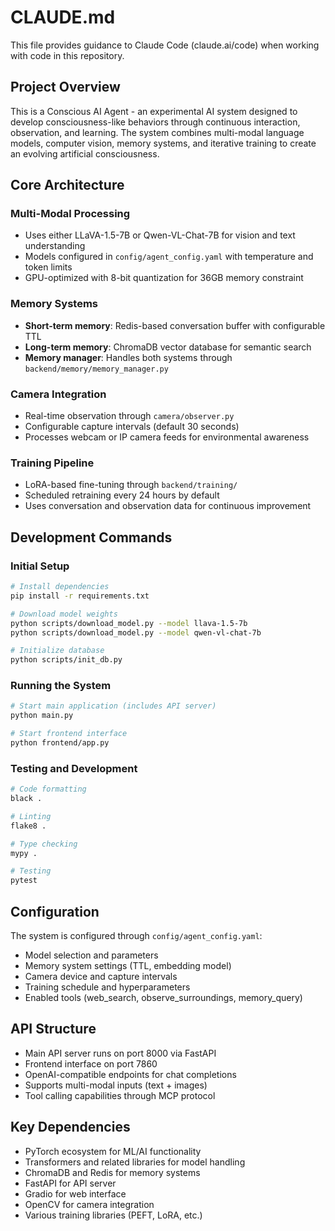 # CLAUDE.md

This file provides guidance to Claude Code (claude.ai/code) when working with code in this repository.

## Project Overview

This is a Conscious AI Agent - an experimental AI system designed to develop consciousness-like behaviors through continuous interaction, observation, and learning. The system combines multi-modal language models, computer vision, memory systems, and iterative training to create an evolving artificial consciousness.

## Core Architecture

### Multi-Modal Processing
- Uses either LLaVA-1.5-7B or Qwen-VL-Chat-7B for vision and text understanding
- Models configured in `config/agent_config.yaml` with temperature and token limits
- GPU-optimized with 8-bit quantization for 36GB memory constraint

### Memory Systems
- **Short-term memory**: Redis-based conversation buffer with configurable TTL
- **Long-term memory**: ChromaDB vector database for semantic search
- **Memory manager**: Handles both systems through `backend/memory/memory_manager.py`

### Camera Integration
- Real-time observation through `camera/observer.py`
- Configurable capture intervals (default 30 seconds)
- Processes webcam or IP camera feeds for environmental awareness

### Training Pipeline
- LoRA-based fine-tuning through `backend/training/`
- Scheduled retraining every 24 hours by default
- Uses conversation and observation data for continuous improvement

## Development Commands

### Initial Setup
```bash
# Install dependencies
pip install -r requirements.txt

# Download model weights
python scripts/download_model.py --model llava-1.5-7b
python scripts/download_model.py --model qwen-vl-chat-7b

# Initialize database
python scripts/init_db.py
```

### Running the System
```bash
# Start main application (includes API server)
python main.py

# Start frontend interface
python frontend/app.py
```

### Testing and Development
```bash
# Code formatting
black .

# Linting
flake8 .

# Type checking
mypy .

# Testing
pytest
```

## Configuration

The system is configured through `config/agent_config.yaml`:
- Model selection and parameters
- Memory system settings (TTL, embedding model)
- Camera device and capture intervals
- Training schedule and hyperparameters
- Enabled tools (web_search, observe_surroundings, memory_query)

## API Structure

- Main API server runs on port 8000 via FastAPI
- Frontend interface on port 7860
- OpenAI-compatible endpoints for chat completions
- Supports multi-modal inputs (text + images)
- Tool calling capabilities through MCP protocol

## Key Dependencies

- PyTorch ecosystem for ML/AI functionality
- Transformers and related libraries for model handling
- ChromaDB and Redis for memory systems
- FastAPI for API server
- Gradio for web interface
- OpenCV for camera integration
- Various training libraries (PEFT, LoRA, etc.)